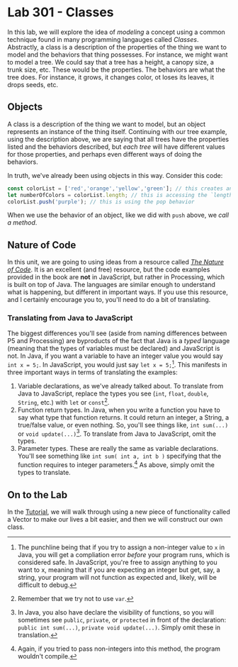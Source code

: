 # Lab 301 - Classes

In this lab, we will explore the idea of _modeling_ a concept using a common technique found in many programming langauges called _Classes_. Abstractly, a class is a description of the properties of the thing we want to model and the behaviors that thing possesses. For instance, we might want to model a tree. We could say that a tree has a height, a canopy size, a trunk size, etc. These would be the properties. The behaviors are what the tree does. For instance, it grows, it changes color, ot loses its leaves, it drops seeds, etc. 

## Objects

A class is a description of the thing we want to model, but an object represents an instance of the thing itself. Continuing with our tree example, using the description above, we are saying that all trees have the properties listed and the behaviors described, but _each tree_ will have different values for those properties, and perhaps even different ways of doing the behaviors. 

In truth, we've already been using objects in this way. Consider this code: 

```javascript
const colorList = ['red','orange','yellow','green']; // this creates an array object
let numberOfColors = colorList.length; // this is accessing the `length` property of the array object
colorList.push('purple'); // this is using the pop behavior
```

When we use the behavior of an object, like we did with `push` above, we _call a method_.

## Nature of Code

In this unit, we are going to using ideas from a resource called [_The Nature of Code_](https://natureofcode.com/). It is an excellent (and free) resource, but the code examples provided in the book are **not** in JavaScript, but rather in Processing, which is built on top of Java. The languages are similar enough to understand what is happening, but different in important ways. If you use this resource, and I certainly encourage you to, you'll need to do a bit of translating.

### Translating from Java to JavaScript

The biggest differences you'll see (aside from naming differences between P5 and Processing) are byproducts of the fact that Java is a _typed_ language (meaning that the types of variables must be declared) and JavaScript is not. In Java, if you want a variable to have an integer value you would say `int x = 5;`. In JavaScript, you would just say `let x = 5;`[^1]. This manifests in three important ways in terms of translating the examples:

1. Variable declarations, as we've already talked about. To translate from Java to JavaScript, replace the types you see (`int`, `float`, `double`, `String`, etc.) with `let` or `const`[^2]. 
2. Function return types. In Java, when you write a function you have to say what type that function returns. It could return an integer, a String, a true/false value, or even nothing. So, you'll see things like, `int sum(...)` or `void update(...)`[^3]. To translate from Java to JavaScript, omit the types. 
3. Parameter types. These are really the same as variable declarations. You'll see something like `int sum( int a, int b )` specifying that the function requires to integer parameters.[^4] As above, simply omit the types to translate.  

## On to the Lab

In the [Tutorial](.tutorial/00-Overview.md), we will walk through using a new piece of functionality called a Vector to make our lives a bit easier, and then we will construct our own class. 

<!-- Footnotes -->
[^1]: The punchline being that if you try to assign a non-integer value to `x` in Java, you will get a compliation error _before_ your program runs, which is considered safe. In JavaScript, you're free to assign anything to you want to x, meaning that if you are expecting an integer but get, say, a string, your program will not function as expected and, likely, will be difficult to debug. 
[^2]: Remember that we try not to use `var`.
[^3]: In Java, you also have declare the visibility of functions, so you will sometimes see `public`, `private`, or `protected` in front of the declaration: `public int sum(...)`, `private void update(...)`. Simply omit these in translation. 
[^4]: Again, if you tried to pass non-integers into this method, the program wouldn't compile. 
